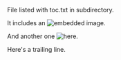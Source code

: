 File listed with toc.txt in subdirectory.

It includes an ![embedded image][img1].

And another one ![here][img2].

[img1]: urn:cite:hmt:vaimg.VA006RN-0007@0.631,0.2652,0.105,0.0691

[img2]: urn:cite:hmt:vaimg.VA006RN-0007@0.552,0.3216,0.096,0.1029

Here's a trailing line.